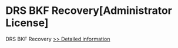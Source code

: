 # DRS BKF Recovery[Administrator License]
DRS BKF Recovery
[>> Detailed information](https://secure.shareit.com/shareit/product.html?productid=301004196&affiliateid=200057808)
